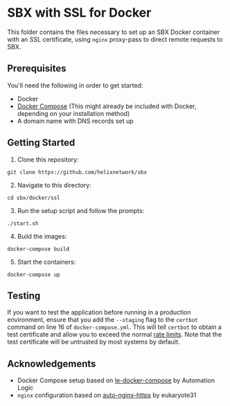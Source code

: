 # SBX with SSL for Docker

This folder contains the files necessary to set up an SBX Docker container with an SSL certificate, using `nginx` proxy-pass to direct remote requests to SBX.

## Prerequisites
You'll need the following in order to get started:
- Docker
- [Docker Compose](https://docs.docker.com/compose/install/) (This might already be included with Docker, depending on your installation method)
- A domain name with DNS records set up

## Getting Started
1. Clone this repository:
```
git clone https://github.com/helixnetwork/sbx
```

2. Navigate to this directory:
```
cd sbx/docker/ssl
```

3. Run the setup script and follow the prompts:
```
./start.sh
```

4. Build the images:
```
docker-compose build
```

5. Start the containers:
```
docker-compose up
```

## Testing
If you want to test the application before running in a production environment, ensure that you add the `--staging` flag to the `certbot` command on line 16 of `docker-compose.yml`. This will tell `certbot` to obtain a test certificate and allow you to exceed the normal [rate limits](https://letsencrypt.org/docs/rate-limits/). Note that the test certificate will be untrusted by most systems by default.

## Acknowledgements
- Docker Compose setup based on [le-docker-compose](https://bitbucket.org/automationlogic/le-docker-compose/overview) by Automation Logic
- `nginx` configuration based on [auto-nginx-https](https://github.com/eukaryote31/auto-nginx-https) by eukaryote31
